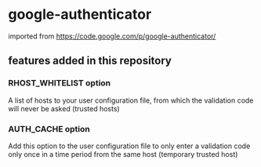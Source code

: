 google-authenticator
====================

imported from https://code.google.com/p/google-authenticator/

features added in this repository
---------------------------------

### RHOST_WHITELIST option

A list of hosts to your user configuration file, from which the
validation code will never be asked (trusted hosts)

### AUTH_CACHE option

Add this option to the user configuration file to only enter a
validation code only once in a time period from the same host
(temporary trusted host)
